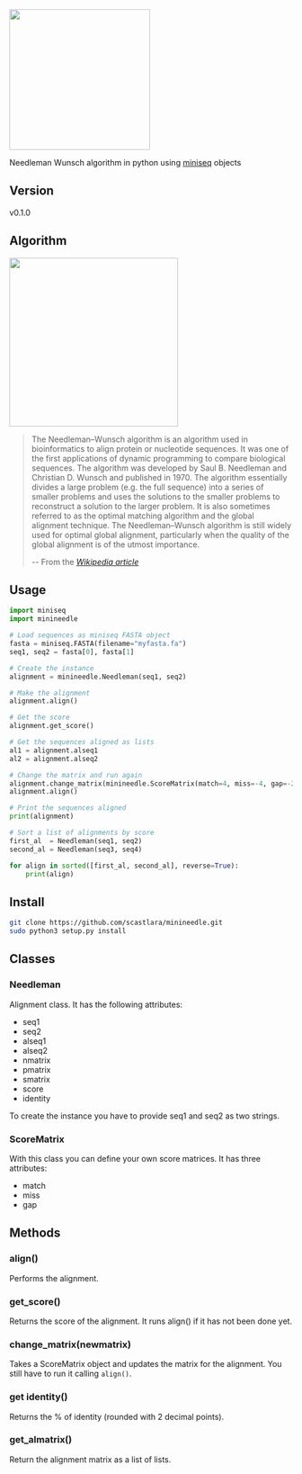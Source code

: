 <img width="250" src="https://github.com/scastlara/minineedle/blob/master/minineedle/logo.png"/>

Needleman Wunsch algorithm in python using [miniseq](https://github.com/scastlara/miniseq) objects

## Version
v0.1.0

## Algorithm
<img src="https://upload.wikimedia.org/wikipedia/commons/3/3f/Needleman-Wunsch_pairwise_sequence_alignment.png" width="300px">

> The Needleman–Wunsch algorithm is an algorithm used in bioinformatics to align protein or nucleotide sequences. It was one of the first applications of dynamic programming to compare biological sequences. The algorithm was developed by Saul B. Needleman and Christian D. Wunsch and published in 1970. The algorithm essentially divides a large problem (e.g. the full sequence) into a series of smaller problems and uses the solutions to the smaller problems to reconstruct a solution to the larger problem. It is also sometimes referred to as the optimal matching algorithm and the global alignment technique. The Needleman–Wunsch algorithm is still widely used for optimal global alignment, particularly when the quality of the global alignment is of the utmost importance. 
>
> -- From the <cite>[Wikipedia article](https://en.wikipedia.org/wiki/Needleman%E2%80%93Wunsch_algorithm)</cite>

## Usage

```python
import miniseq
import minineedle

# Load sequences as miniseq FASTA object
fasta = miniseq.FASTA(filename="myfasta.fa")
seq1, seq2 = fasta[0], fasta[1]

# Create the instance
alignment = minineedle.Needleman(seq1, seq2)

# Make the alignment
alignment.align()

# Get the score
alignment.get_score()

# Get the sequences aligned as lists
al1 = alignment.alseq1
al2 = alignment.alseq2

# Change the matrix and run again
alignment.change_matrix(minineedle.ScoreMatrix(match=4, miss=-4, gap=-2))
alignment.align()

# Print the sequences aligned
print(alignment)

# Sort a list of alignments by score
first_al  = Needleman(seq1, seq2)
second_al = Needleman(seq3, seq4)

for align in sorted([first_al, second_al], reverse=True):
    print(align)

```

## Install
```bash
git clone https://github.com/scastlara/minineedle.git
sudo python3 setup.py install
```


## Classes

### Needleman
Alignment class. It has the following attributes:
- seq1
- seq2     
- alseq1   
- alseq2
- nmatrix   
- pmatrix   
- smatrix  
- score    
- identity

To create the instance you have to provide seq1 and seq2 as two strings.

### ScoreMatrix
With this class you can define your own score matrices. It has three attributes:
- match
- miss
- gap


## Methods
### align()
Performs the alignment.

### get_score()
Returns the score of the alignment. It runs align() if it has not been done yet.

### change_matrix(newmatrix)
Takes a ScoreMatrix object and updates the matrix for the alignment. You still have to run it calling `align()`.

### get identity()
Returns the % of identity (rounded with 2 decimal points).

### get_almatrix()
Return the alignment matrix as a list of lists.
